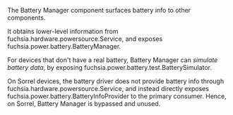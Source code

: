 The Battery Manager component surfaces battery info to other components.

It obtains lower-level information from fuchsia.hardware.powersource.Service,
and exposes fuchsia.power.battery.BatteryManager.

For devices that don't have a real battery, Battery Manager can _simulate
battery data_, by exposing fuchsia.power.battery.test.BatterySimulator.

On Sorrel devices, the battery driver does not provide battery info through
fuchsia.hardware.powersource.Service, and instead directly exposes
fuchsia.power.battery.BatteryInfoProvider to the primary consumer.
Hence, on Sorrel, Battery Manager is bypassed and unused.
